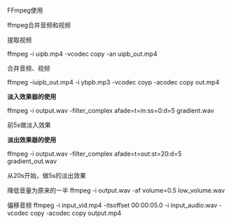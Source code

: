FFmpeg使用

ffmpeg合并音频和视频

提取视频

ffmpeg -i uipb.mp4 -vcodec copy -an uipb_out.mp4

合并音频、视频

ffmpeg -iuipb_out.mp4 -i ybpb.mp3 -vcodec coyp -acodec copy out.mp4

**淡入效果器的使用**

ffmpeg -i output.wav -filter_complex afade=t=in:ss=0:d=5 gradient.wav

前5s做淡入效果

 **淡出效果器的使用**

ffmpeg -i output.wav -filter_complex afade=t=out:st=20:d=5 gradient_out.wav

从20s开始，做5s的淡出效果

降低音量为原来的一半
ffmpeg -i output.wav -af volume=0.5 low_volume.wav

偏移音频
ffmpeg -i input_vid.mp4 -itsoffset 00:00:05.0 -i input_audio.wav -vcodec copy -acodec copy output.mp4